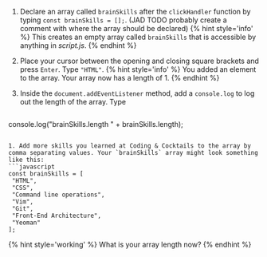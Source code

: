 1. Declare an array called `brainSkills` after the `clickHandler` function by typing `const brainSkills = [];`. (JAD TODO probably create a comment with where the array should be declared)
   {% hint style='info' %}
This creates an empty array called `brainSkills` that is accessible by anything in _script.js_.
   {% endhint %}  

1. Place your cursor between the opening and closing square brackets and press `Enter`. Type `"HTML"`. 
   {% hint style='info' %}
You added an element to the array. Your array now has a length of 1.
   {% endhint %}  

1. Inside the `document.addEventListener` method, add a `console.log` to log out the length of the array. Type
   ```javascript
console.log("brainSkills.length " + brainSkills.length);
   ```

1. Add more skills you learned at Coding & Cocktails to the array by comma separating values. Your `brainSkills` array might look something like this:
   ```javascript
const brainSkills = [
	"HTML",
	"CSS",
	"Command line operations",
	"Vim",
	"Git",
	"Front-End Architecture",
	"Yeoman"
];
   ```
   {% hint style='working' %}
What is your array length now?
   {% endhint %}  

